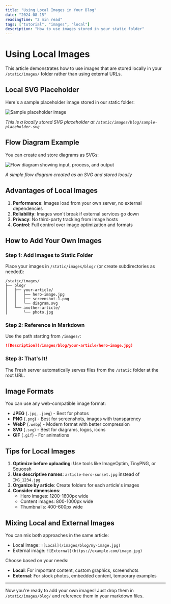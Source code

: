 ```yaml
---
title: "Using Local Images in Your Blog"
date: "2024-08-15"
readingTime: "2 min read"
tags: ["tutorial", "images", "local"]
description: "How to use images stored in your static folder"
---
```


# Using Local Images

This article demonstrates how to use images that are stored locally in your `/static/images/` folder rather than using external URLs.

## Local SVG Placeholder

Here's a sample placeholder image stored in our static folder:

![Sample placeholder image](/images/blog/sample-placeholder.svg)

*This is a locally stored SVG placeholder at `/static/images/blog/sample-placeholder.svg`*

## Flow Diagram Example

You can create and store diagrams as SVGs:

![Flow diagram showing input, process, and output](/images/blog/sample-diagram.svg)

*A simple flow diagram created as an SVG and stored locally*

## Advantages of Local Images

1. **Performance**: Images load from your own server, no external dependencies
2. **Reliability**: Images won't break if external services go down
3. **Privacy**: No third-party tracking from image hosts
4. **Control**: Full control over image optimization and formats

## How to Add Your Own Images

### Step 1: Add Images to Static Folder

Place your images in `/static/images/blog/` (or create subdirectories as needed):

```
/static/images/
├── blog/
│   ├── your-article/
│   │   ├── hero-image.jpg
│   │   ├── screenshot-1.png
│   │   └── diagram.svg
│   └── another-article/
│       └── photo.jpg
```

### Step 2: Reference in Markdown

Use the path starting from `/images/`:

```markdown
![Description](/images/blog/your-article/hero-image.jpg)
```

### Step 3: That's It!

The Fresh server automatically serves files from the `/static` folder at the root URL.

## Image Formats

You can use any web-compatible image format:

- **JPEG** (`.jpg`, `.jpeg`) - Best for photos
- **PNG** (`.png`) - Best for screenshots, images with transparency
- **WebP** (`.webp`) - Modern format with better compression
- **SVG** (`.svg`) - Best for diagrams, logos, icons
- **GIF** (`.gif`) - For animations

## Tips for Local Images

1. **Optimize before uploading**: Use tools like ImageOptim, TinyPNG, or Squoosh
2. **Use descriptive names**: `article-hero-sunset.jpg` instead of `IMG_1234.jpg`
3. **Organize by article**: Create folders for each article's images
4. **Consider dimensions**: 
   - Hero images: 1200-1600px wide
   - Content images: 800-1000px wide
   - Thumbnails: 400-600px wide

## Mixing Local and External Images

You can mix both approaches in the same article:

- Local image: `![Local](/images/blog/my-image.jpg)`
- External image: `![External](https://example.com/image.jpg)`

Choose based on your needs:
- **Local**: For important content, custom graphics, screenshots
- **External**: For stock photos, embedded content, temporary examples

---

Now you're ready to add your own images! Just drop them in `/static/images/blog/` and reference them in your markdown files.